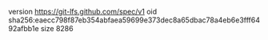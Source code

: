 version https://git-lfs.github.com/spec/v1
oid sha256:eaecc798f87eb354abfaea59699e373dec8a65dbac78a4eb6e3fff6492afbb1e
size 8286
